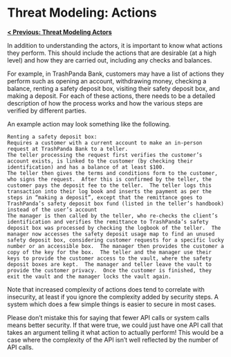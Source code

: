 # Threat Modeling: Actions

**[< Previous: Threat Modeling Actors](./actors.md)**

In addition to understanding the actors, it is important to know what actions they perform.  This should include the actions that are desirable (at a high level) and how they are carried out, including any checks and balances.

For example, in TrashPanda Bank, customers may have a list of actions they perform such as opening an account, withdrawing money, checking a balance, renting a safety deposit box, visiting their safety deposit box, and making a deposit.  For each of these actions, there needs to be a detailed description of how the process works and how the various steps are verified by different parties.

An example action may look something like the following.

```
Renting a safety deposit box:
Requires a customer with a current account to make an in-person request at TrashPanda Bank to a teller.
The teller processing the request first verifies the customer’s account exists, is linked to the customer (by checking their identification) and has a balance of at least $100.
The teller then gives the terms and conditions form to the customer, who signs the request.  After this is confirmed by the teller, the customer pays the deposit fee to the teller.  The teller logs this transaction into their log book and inserts the payment as per the steps in “making a deposit”, except that the remittance goes to TrashPanda’s safety deposit box fund (listed in the teller’s handbook) instead of the user’s account
The manager is then called by the teller, who re-checks the client’s identification and verifies the remittance to TrashPanda’s safety deposit box was processed by checking the logbook of the teller.  The manager now accesses the safety deposit usage map to find an unused safety deposit box, considering customer requests for a specific lucky number or an accessible box.  The manager then provides the customer a copy of the key for the box.  The teller and the manager use their keys to provide the customer access to the vault, where the safety deposit boxes are kept.  The manager and teller leave the vault to provide the customer privacy.  Once the customer is finished, they exit the vault and the manager locks the vault again.
```

Note that increased complexity of actions does tend to correlate with insecurity, at least if you ignore the complexity added by security steps.  A system which does a few simple things is easier to secure in most cases.  

Please don’t mistake this for saying that fewer API calls or system calls means better security.  If that were true, we could just have one API call that takes an argument telling it what action to actually perform!  This would be a case where the complexity of the API isn’t well reflected by the number of API calls.
